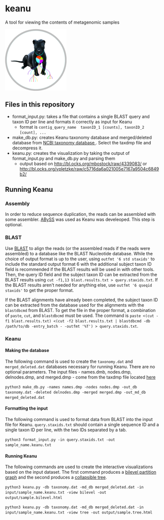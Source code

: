 # keanu
A tool for viewing the contents of metagenomic samples

<img src="https://github.com/IGBB/keanu/blob/master/logo.png" alt="Keanu Logo" width="200" height="200">

## Files in this repository
* format_input.py: takes a file that contains a single BLAST query and taxon ID per line and formats it correctly as input for Keanu
  * format is `contig_query_name  taxonID_1 [counts], taxonID_2 [count], ...`
* make_db.py: creates Keanu taxonomy database and merged/deleted database from [NCBI taxonomy database ](ftp://ftp.ncbi.nih.gov/pub/taxonomy). Select the taxdmp file and decompress it.
* keanu.py: creates the visualization by taking the output of format_input.py and make_db.py and parsing them
  * output based on http://bl.ocks.org/mbostock/raw/4339083/ or http://bl.ocks.org/vpletzke/raw/c5716da6a021005e7167a9504c6849b2/

## Running Keanu

### Assembly

In order to reduce sequence duplication, the reads can be assembled with some assembler. [ABySS](https://github.com/bcgsc/abyss) was used as Keanu was develeoped. This step is optional.

### BLAST

Use [BLAST](ftp://ftp.ncbi.nlm.nih.gov/blast/executables/blast+/LATEST/) to align the reads (or the assembled reads if the reads were assembled) to a database like the BLAST Nucleotide database. While the choice of output format is up to the user, using `outfmt '6 std staxids'` to include the standard output format 6 with the additional subject taxon ID field is recommended if the BLAST results will be used in with other tools. Then, the query ID field and the subject taxon ID can be extracted from the BLAST results using `cut -f1,13 blast.results.txt > query.staxids.txt`. If the BLAST results aren't needed for anything else, use `outfmt '6 qseqid staxids'` to get the proper format.

If the BLAST alignments have already been completed, the subject taxon ID can be extracted from the database used for the alignments with the `blastdbcmd` from BLAST. To get the file in the proper format, a combination of `paste`, `cut`, and `blastdbcmd` must be used. The command is `paste <(cut -f1 blast.results.txt) <(cut -f2 blast.results.txt | blastdbcmd -db /path/to/db -entry_batch - -outfmt '%T') > query.staxids.txt`.

### Keanu

#### Making the database
The following command is used to create the `taxonomy.dat` and `merged_deleted.dat` databases necessary for running Keanu. There are no optional parameters. The input files - names.dmb, nodes.dmp, delnodes.dmp, and merged.dmp - come from the taxdmp file located [here](ftp://ftp.ncbi.nih.gov/pub/taxonomy)

`python3 make_db.py -names names.dmp -nodes nodes.dmp -out_db taxonomy.dat -deleted delnodes.dmp -merged merged.dmp -out_md_db merged_deleted.dat`

#### Formatting the input
The following command is used to format data from BLAST into the input file for Keanu. `query.staxids.txt` should contain a single sequence ID and a single taxon ID per line, with the two IDs separated by a tab.

`python3 format_input.py -in query.staxids.txt -out sample_name.keanu.txt`

#### Running Keanu
The following commands are used to create the interactive visualizations based on the input dataset. The first command produces a [bilevel partition graph](http://bl.ocks.org/vpletzke/raw/c5716da6a021005e7167a9504c6849b2/) and the second produces a [collapsible tree](http://bl.ocks.org/mbostock/raw/4339083/).

`python3 keanu.py -db taxonomy.dat -md_db merged_deleted.dat -in input/sample_name.keanu.txt -view bilevel -out output/sample.bilevel.html`

`python3 keanu.py -db taxonomy.dat -md_db merged_deleted.dat -in input/sample_name.keanu.txt -view tree -out output/sample.tree.html`
